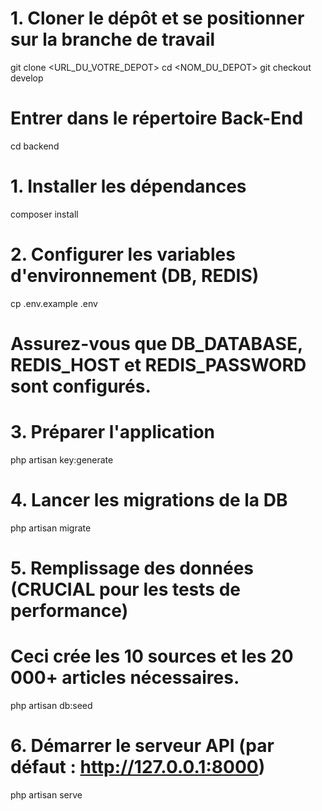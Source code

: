 # 1. Cloner le dépôt et se positionner sur la branche de travail
git clone <URL_DU_VOTRE_DEPOT>
cd <NOM_DU_DEPOT>
git checkout develop

# Entrer dans le répertoire Back-End
cd backend

# 1. Installer les dépendances
composer install

# 2. Configurer les variables d'environnement (DB, REDIS)
cp .env.example .env
# Assurez-vous que DB_DATABASE, REDIS_HOST et REDIS_PASSWORD sont configurés.

# 3. Préparer l'application
php artisan key:generate

# 4. Lancer les migrations de la DB
php artisan migrate

# 5. Remplissage des données (CRUCIAL pour les tests de performance)
# Ceci crée les 10 sources et les 20 000+ articles nécessaires.
php artisan db:seed

# 6. Démarrer le serveur API (par défaut : http://127.0.0.1:8000)
php artisan serve